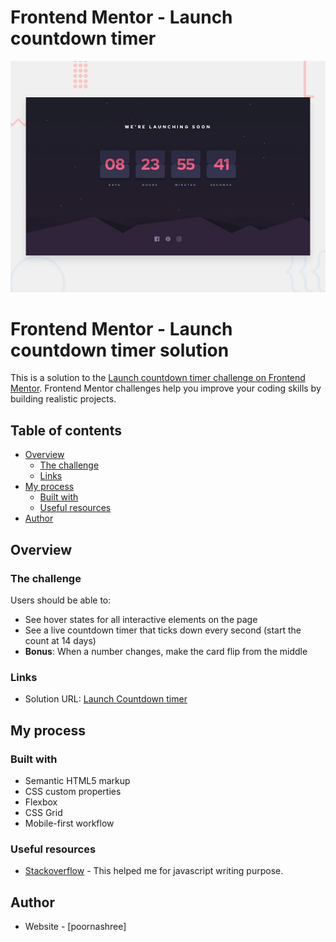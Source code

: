 # Frontend Mentor - Launch countdown timer

![Design preview for the Launch countdown timer coding challenge](./design/desktop-preview.jpg)

# Frontend Mentor - Launch countdown timer solution

This is a solution to the [Launch countdown timer challenge on Frontend Mentor](https://www.frontendmentor.io/challenges/launch-countdown-timer-N0XkGfyz-). Frontend Mentor challenges help you improve your coding skills by building realistic projects. 

## Table of contents

- [Overview](#overview)
  - [The challenge](#the-challenge)
  - [Links](#links)
- [My process](#my-process)
  - [Built with](#built-with)
  - [Useful resources](#useful-resources)
- [Author](#author)


## Overview

### The challenge

Users should be able to:

- See hover states for all interactive elements on the page
- See a live countdown timer that ticks down every second (start the count at 14 days)
- **Bonus**: When a number changes, make the card flip from the middle



### Links

- Solution URL: <a href="https://tpoornashree.github.io/Launch-countdown-timer-main-main/">Launch Countdown timer</a>

## My process

### Built with

- Semantic HTML5 markup
- CSS custom properties
- Flexbox
- CSS Grid
- Mobile-first workflow


### Useful resources

- [Stackoverflow](https://stackoverflow.com/) - This helped me for javascript writing purpose.


## Author

- Website - [poornashree]




